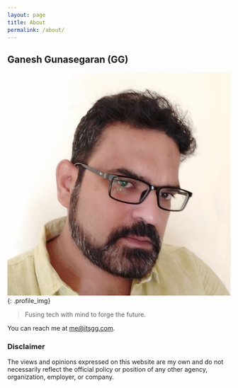 ```yaml
---
layout: page
title: About
permalink: /about/
---
```


## Ganesh Gunasegaran (GG)

![GG alt >](/assets/images/gg.jpg){: .profile_img}

> Fusing tech with mind to forge the future.

You can reach me at <me@itsgg.com>.

### Disclaimer

The views and opinions expressed on this website are my own and do not necessarily reflect the official policy or position of any other agency, organization, employer, or company.

